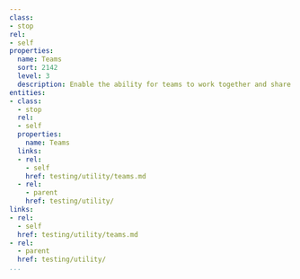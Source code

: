 ```yaml
---
class:
- stop
rel:
- self
properties:
  name: Teams
  sort: 2142
  level: 3
  description: Enable the ability for teams to work together and share monitoring.
entities:
- class:
  - stop
  rel:
  - self
  properties:
    name: Teams
  links:
  - rel:
    - self
    href: testing/utility/teams.md
  - rel:
    - parent
    href: testing/utility/
links:
- rel:
  - self
  href: testing/utility/teams.md
- rel:
  - parent
  href: testing/utility/
...
```


